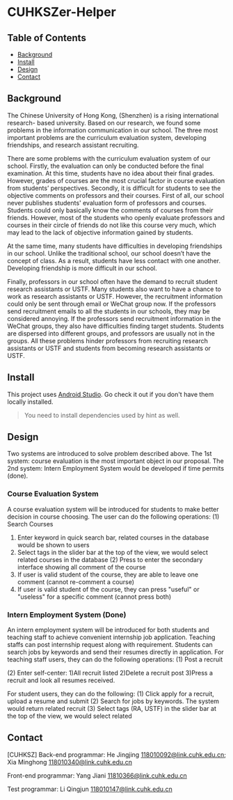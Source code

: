 # CUHKSZer-Helper

## Table of Contents

- [Background](#background)
- [Install](#install)
- [Design](#design)
- [Contact](#contact)

## Background

The Chinese University of Hong Kong, (Shenzhen) is a rising international research- based university. Based on our research, we found some problems in the information communication in our school. The three most important problems are the curriculum evaluation system, developing friendships, and research assistant recruiting.

There are some problems with the curriculum evaluation system of our school. Firstly, the evaluation can only be conducted before the final examination. At this time, students have no idea about their final grades. However, grades of courses are the most crucial factor in course evaluation from students’ perspectives. Secondly, it is difficult for students to see the objective comments on professors and their courses. First of all, our school never publishes students' evaluation form of professors and courses. Students could only basically know the comments of courses from their friends. However, most of the students who openly evaluate professors and courses in their circle of friends do not like this course very much, which may lead to the lack of objective information gained by students.

At the same time, many students have difficulties in developing friendships in our school. Unlike the traditional school, our school doesn’t have the concept of class. As a result, students have less contact with one another. Developing friendship is more difficult in our school.

Finally, professors in our school often have the demand to recruit student research assistants or USTF. Many students also want to have a chance to work as research assistants or USTF. However, the recruitment information could only be sent through email or WeChat group now. If the professors send recruitment emails to all the students in our schools, they may be considered annoying. If the professors send recruitment information in the WeChat groups, they also have difficulties finding target students. Students are dispersed into different groups, and professors are usually not in the groups. All these problems hinder professors from recruiting research assistants or USTF and students from becoming research assistants or USTF.

## Install

This project uses [Android Studio](https://developer.android.google.cn/studio/). Go check it out if you don't have them locally installed.

> You need to install dependencies used by hint as well.

## Design

Two systems are introduced to solve problem described above. The 1st system: course evaluation is the most important object in our proposal. The 2nd system: Intern Employment System would be developed if time permits (done).


### Course Evaluation System

A course evaluation system will be introduced for students to make better decision in
course choosing.
The user can do the following operations:
(1) Search Courses
1) Enter keyword in quick search bar, related courses in the database would be shown to users
2) Select tags in the slider bar at the top of the view, we would select related courses in the database
(2) Press to enter the secondary interface showing all comment of the course
1) If user is valid student of the course, they are able to leave one comment
(cannot re-comment a course)
2) If user is valid student of the course, they can press "useful" or "useless" for
a specific comment (cannot press both)

### Intern Employment System (Done)
An intern employment system will be introduced for both students and teaching staff to achieve convenient internship job application. Teaching staffs can post internship request along with requirement. Students can search jobs by keywords and send their resumes directly in application.
For teaching staff users, they can do the following operations: 
(1) Post a recruit

(2) Enter self-center:
1)All recruit listed
2)Delete a recruit post
3)Press a recruit and look all resumes received.

For student users, they can do the following:
(1) Click apply for a recruit, upload a resume and submit
(2) Search for jobs by keywords. The system would return related recruit
(3) Select tags (RA, USTF) in the slider bar at the top of the view, we would select related



## Contact

[CUHKSZ]
Back-end programmar: He Jingjing 118010092@link.cuhk.edu.cn; Xia Minghong 118010340@link.cuhk.edu.cn

Front-end programmar: Yang Jiani 11810366@link.cuhk.edu.cn

Test programmar: Li Qingjun 118010147@link.cuhk.edu.cn
